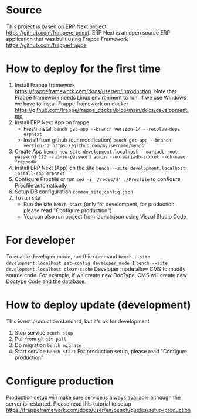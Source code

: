 # Source
This project is based on ERP Next project https://github.com/frappe/erpnext. ERP Next is an open source ERP application that was built using Frappe Framework https://github.com/frappe/frappe

# How to deploy for the first time
1. Install Frappe framework https://frappeframework.com/docs/user/en/introduction. Note that Frappe framework needs Linux environment to run. If we use Windows we have to install Frappe framework on docker https://github.com/frappe/frappe_docker/blob/main/docs/development.md 
2. Install ERP Next App on frappe 
    * Fresh install `bench get-app --branch version-14 --resolve-deps erpnext`
    * Install from github (our modification) `bench get-app --branch version-12 https://github.com/myusername/myapp`
3. Create App `bench new-site development.localhost --mariadb-root-password 123 --admin-password admin --no-mariadb-socket --db-name frappedb`
4. Install ERP Next (App) on the site `bench --site development.localhost install-app erpnext`
5. Configure Procfile or run `sed -i '/redis/d' ./Procfile` to configure Procfile automatically
6. Setup DB configuration `common_site_config.json`
7. To run site
    * Run the site `bench start` (only for develompent, for production please read "Configure production")
    * You can also run project from launch.json using Visual Studio Code

# For developer
To enable developer mode, run this command
`bench --site development.localhost set-config developer_mode 1`
`bench --site development.localhost clear-cache`
Developer mode allow CMS to modify source code. For example, if we create new DocType, CMS will create new Doctype Code and the database. 

# How to deploy update (development)
This is not production standard, but it's ok for development
1. Stop service `bench stop`
2. Pull from git `git pull`
3. Do migration `bench migrate`
4. Start service `bench start`
For production setup, please read "Configure production"

# Configure production
Production setup will make sure service is always available although the server is restarted. Please read this tutorial to setup https://frappeframework.com/docs/user/en/bench/guides/setup-production